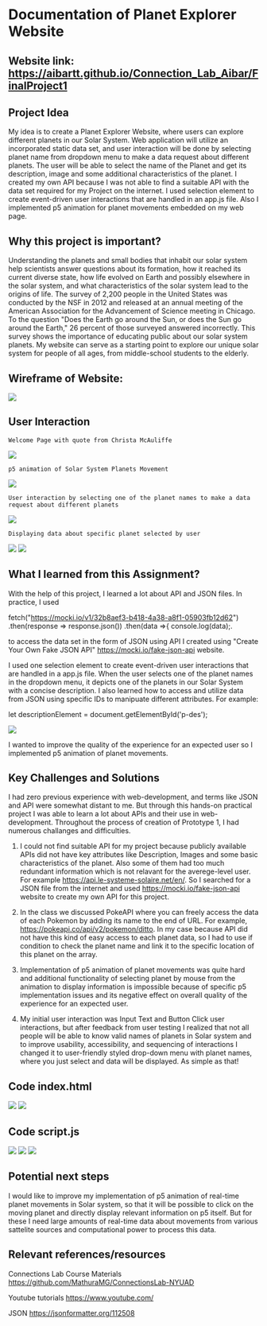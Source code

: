
# Documentation of Planet Explorer Website

## Website link: https://aibartt.github.io/Connection_Lab_Aibar/FinalProject1

## Project Idea
My idea is to create a Planet Explorer Website, where users can explore different planets in our Solar System. Web application will utilize an incorporated static data set, and user interaction will be done by selecting planet name from dropdown menu to make a data request about different planets. The user will be able to select the name of the Planet and get its description, image and some additional characteristics of the planet. I created my own API because I was not able to find a suitable API with the data set required for my Project on the internet. I used selection element to create event-driven user interactions that are handled in an app.js file. Also I implemented p5 animation for planet movements  embedded on my web page.

## Why this project is important?
Understanding the planets and small bodies that inhabit our solar system help scientists answer questions about its formation, how it reached its current diverse state, how life evolved on Earth and possibly elsewhere in the solar system, and what characteristics of the solar system lead to the origins of life.
The survey of 2,200 people in the United States was conducted by the NSF in 2012 and released at an annual meeting of the American Association for the Advancement of Science meeting in Chicago. To the question "Does the Earth go around the Sun, or does the Sun go around the Earth," 26 percent of those surveyed answered incorrectly. This survey shows the importance of educating public about our solar system planets.
My website can serve as a starting point to explore our unique solar system for people of all ages, from middle-school students to the elderly.


## Wireframe of Website: 
![](images/1.png)

## User Interaction
	Welcome Page with quote from Christa McAuliffe
![](images/2.png)

  	p5 animation of Solar System Planets Movement
![](images/3.png)
	
   	User interaction by selecting one of the planet names to make a data request about different planets
![](images/4.png)	
	
   	Displaying data about specific planet selected by user
![](images/5.png)
![](images/55.png)
	
## What I learned from this Assignment?

With the help of this project, I learned a lot about API and JSON files. In practice, I used 

fetch("https://mocki.io/v1/32b8aef3-b418-4a38-a8f1-05903fb12d62")
    .then(response => response.json())
    .then(data =>{
        console.log(data);. 
        

to access the data set in the form of JSON using API I created using "Create Your Own Fake JSON API" https://mocki.io/fake-json-api website.
  
  I used one selection element to create  event-driven user interactions that are handled in a app.js file. When the user selects one of the planet names in the dropdown menu, it depicts one of the planets in our Solar System with a concise description. I also learned how to access and utilize data from JSON using specific IDs to manipuate different attributes. For example:
  
  let descriptionElement = document.getElementById('p-des');
  
  ![](images/44.png)
  
I wanted to improve the quality of the experience for an expected user so I implemented p5 animation of planet movements. 
  
  
## Key Challenges and Solutions
I had zero previous experience with web-development, and terms like JSON and API were somewhat distant to me. But through this hands-on practical project I was able to learn a lot about APIs and their use in web-development. Throughout the process of creation of Prototype 1, I had numerous challanges and difficulties. 
	
1) I could not find suitable API for my project because publicly available APIs did not have key attributes like Description, Images and some basic characteristics of the planet. Also some of them had too much redundant information which is not relavant for the averege-level user. For example https://api.le-systeme-solaire.net/en/. So I searched for a JSON file from the internet and used https://mocki.io/fake-json-api website to create my own API for this project.

2) In the class we discussed PokeAPI where you can freely access the data of each Pokemon by adding its name to the end of URL. For example, https://pokeapi.co/api/v2/pokemon/ditto. In my case because API did not have this kind of easy access to each planet data, so I had to use if condition to check the planet name and link it to the specific location of this planet on the array.

3) Implementation of p5 animation of planet movements was quite hard and additional functionality of selecting planet by mouse from the animation to display information is impossible because of specific p5 implementation issues and its negative effect on overall quality of the experience for an expected user.
4) My initial user interaction was Input Text and Button Click user interactions, but after feedback from user testing I realized that not all people will be able to know valid names of planets in Solar system and to improve usability, accessibility, and sequencing of interactions I changed it to user-friendly styled drop-down menu with planet names, where you just select and data will be displayed. As simple as that!

## Code index.html
  ![](images/7.png)
  ![](images/8.png)
  
## Code script.js
  ![](images/9.png)
  ![](images/10.png)
  ![](images/11.png)

## Potential next steps
  I would like to improve my implementation of p5 animation of real-time planet movements in Solar system, so that it will be possible to click on the moving planet and directly display relevant information on p5 itself. But for these I need large amounts of real-time data about movements from various sattelite sources and computational power to process this data.
 
 ## Relevant references/resources 
 Connections Lab Course Materials
  https://github.com/MathuraMG/ConnectionsLab-NYUAD
 
 Youtube tutorials
  https://www.youtube.com/
 
 JSON 
  https://jsonformatter.org/112508
